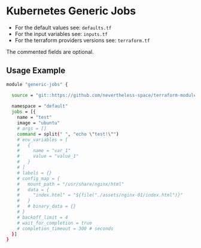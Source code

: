# Kubernetes Generic Jobs

- For the default values see: `defaults.tf`
- For the input variables see: `inputs.tf`
- For the terraform providers versions see: `terraform.tf`

The commented fields are optional.

## Usage Example
```bash
module "generic-jobs" {

  source = "git::https://github.com/nevertheless-space/terraform-modules//kubernetes/jobs/generic"
  
  namespace = "default"
  jobs = [{
    name = "test"
    image = "ubuntu"
    # args = []
    command = split(" ", "echo \"test!\"")
    # env_variables = [
    #   {
    #     name = "var_1"
    #     value = "value_1"
    #   }
    # ]
    # labels = {}
    # config_map = {
    #   mount_path = "/usr/share/nginx/html"
    #   data = {
    #     "index.html" = "${file("./assets/nginx-01/index.html")}"
    #   }
    #   # binary_data = {}
    # }
    # backoff_limit = 4
    # wait_for_completion = true
    # completion_timeout = 300 # seconds
  }]
}
```